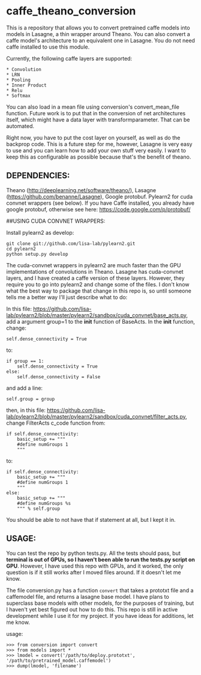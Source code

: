 # caffe_theano_conversion

This is a repository that allows you to convert pretrained caffe models into models in Lasagne, a thin wrapper around Theano. You can also convert a caffe model's architecture to an equivalent one in Lasagne. You do not need caffe installed to use this module.

Currently, the following caffe layers are supported:

	* Convolution
	* LRN
	* Pooling
	* Inner Product
	* Relu
	* Softmax

You can also load in a mean file using conversion's convert_mean_file function. Future work is to put that in the conversion of net architectures itself, which might have a data layer with transformparameter. That can be automated.

Right now, you have to put the cost layer on yourself, as well as do the backprop code. This is a future step for me, however, Lasagne is very easy to use and you can learn how to add your own stuff very easily. I want to keep this as configurable as possible because that's the benefit of theano.

## DEPENDENCIES:
Theano (http://deeplearning.net/software/theano/), Lasagne (https://github.com/benanne/Lasagne), Google protobuf. Pylearn2 for cuda convnet wrappers (see below). If you have Caffe installed, you already have google protobuf, otherwise see here: https://code.google.com/p/protobuf/

##USING CUDA CONVNET WRAPPERS:

Install pylearn2 as develop:
```
git clone git://github.com/lisa-lab/pylearn2.git
cd pylearn2
python setup.py develop
```


The cuda-convnet wrappers in pylearn2 are much faster than the GPU implementations of convolutions in Theano. Lasagne has cuda-convnet layers, and I have created a caffe version of these layers. However, they require you to go into pylearn2 and change some of the files. I don't know what the best way to package that change in this repo is, so until someone tells me a better way I'll just describe what to do:

In this file: https://github.com/lisa-lab/pylearn2/blob/master/pylearn2/sandbox/cuda_convnet/base_acts.py, add a argument group=1 to the __init__ function of BaseActs. In the __init__ function, change:
```
self.dense_connectivity = True
```
to:
```
if group == 1:
	self.dense_connectivity = True
else:
	self.dense_connectivity = False
```

and add a line:
```
self.group = group
```

then, in this file: https://github.com/lisa-lab/pylearn2/blob/master/pylearn2/sandbox/cuda_convnet/filter_acts.py, change FilterActs c_code function from:

```
if self.dense_connectivity:
	basic_setup += """
    #define numGroups 1
    """
```

to:
```
if self.dense_connectivity:
	basic_setup += """
    #define numGroups 1
    """
else:
	basic_setup += """
	#define numGroups %s
	""" % self.group
```

You should be able to not have that if statement at all, but I kept it in.

## USAGE:
You can test the repo by python tests.py.
All the tests should pass, but **terminal is out of GPUs, so I haven't been able to run the tests.py script on GPU**. However, I have used this repo with GPUs, and it worked, the only question is if it still works after I moved files around. If it doesn't let me know.

The file conversion.py has a function ```convert``` that takes a prototxt file and a caffemodel file, and returns a lasagne base model. I have plans to superclass base models with other models, for the purposes of training, but I haven't yet best figured out how to do this. This repo is still in active development while I use it for my project. If you have ideas for additions, let me know.

usage:
```
>>> from conversion import convert
>>> from models import *
>>> lmodel = convert('/path/to/deploy.prototxt', '/path/to/pretrained_model.caffemodel')
>>> dump(lmodel, 'filename')
```
